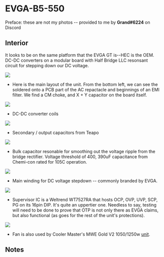 # EVGA-B5-550


Preface: these are not my photos -- provided to me by **Grand#6224** on Discord

## Interior 
It looks to be on the same platform that the EVGA GT is--HEC is the OEM. DC-DC converters on a modular board with Half Bridge LLC resonsant circuit for stepping down our DC voltage.

![](https://i.imgur.com/0sFbgLb.jpeg)
* Here is the main layout of the unit. From the bottom left, we can see the soldered onto a PCB part of the AC repactacle and beginnings of an EMI filter. We find a CM choke, and X + Y capacitor on the board itself.

![](https://i.imgur.com/Snjf38A.jpeg)
* DC-DC converter coils 

![](https://i.imgur.com/FhFfoW0.jpeg)
* Secondary / output capacitors from Teapo 

![](https://i.imgur.com/JkH6vMP.jpeg)
* Bulk capacitor resonable for smoothing out the voltage ripple from the bridge rectifier. Voltage threshold of 400, 390uF capacitance from Chemi-con rated for 105C operation.

![](https://i.imgur.com/hDZoONj.jpeg)
* Main winding for DC voltage stepdown -- commonly branded by EVGA. 

![](https://i.imgur.com/4ZT3AG1.jpeg)
* Supervisor  IC is a Weltrend WT7527RA that hosts OCP, OVP, UVP, SCP, PG on its 16pin DIP. It's quite an uppertier one. Needless to say, testing will need to be done to prove that OTP is not only there as EVGA claims, but also functional (as goes for the rest of the unit's protections).

![](https://i.imgur.com/9J7V7Rf.jpg)
* Fan is also used by Cooler Master's MWE Gold V2 1050/1250w [unit](https://www.coolenjoy.net/bbs/review/886445). 
## Notes

